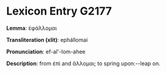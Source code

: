 # Lexicon Entry G2177

**Lemma**: ἐφάλλομαι

**Transliteration (xlit)**: ephállomai

**Pronunciation**: ef-al'-lom-ahee

**Description**:
from ἐπί and ἅλλομαι; to spring upon:--leap on.
